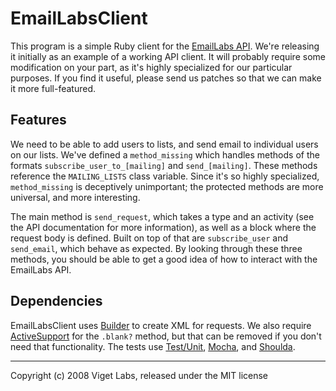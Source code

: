 EmailLabsClient
===============

This program is a simple Ruby client for the [EmailLabs API][eml]. We're releasing it initially as an example of a working API client. It will probably require some modification on your part, as it's highly specialized for our particular purposes. If you find it useful, please send us patches so that we can make it more full-featured.

  [eml]: http://www.emaillabs.com/email-marketing/api-faq.html

Features
--------

We need to be able to add users to lists, and send email to individual users on our lists. We've defined a `method_missing` which handles methods of the formats `subscribe_user_to_[mailing]` and `send_[mailing]`. These methods reference the `MAILING_LISTS` class variable. Since it's so highly specialized, `method_missing` is deceptively unimportant; the protected methods are more universal, and more interesting.

The main method is `send_request`, which takes a type and an activity (see the API documentation for more information), as well as a block where the request body is defined. Built on top of that are `subscribe_user` and `send_email`, which behave as expected. By looking through these three methods, you should be able to get a good idea of how to interact with the EmailLabs API.

Dependencies
------------

EmailLabsClient uses [Builder][bld] to create XML for requests. We also require [ActiveSupport][acs] for the `.blank?` method, but that can be removed if you don't need that functionality. The tests use [Test/Unit][tst], [Mocha][mch], and [Shoulda][shd].

  [bld]: http://builder.rubyforge.org/
  [acs]: http://as.rubyonrails.com/
  [tst]: http://www.ruby-doc.org/stdlib/libdoc/test/unit/rdoc/classes/Test/Unit.html
  [mch]: http://mocha.rubyforge.org/
  [shd]: http://www.thoughtbot.com/projects/shoulda
  
***
Copyright (c) 2008 Viget Labs, released under the MIT license
